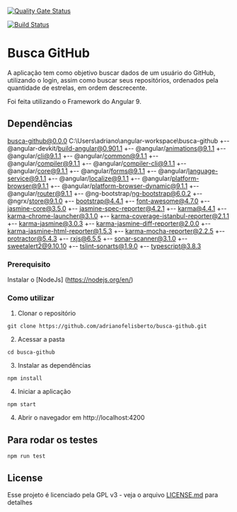 [![Quality Gate Status](https://sonarcloud.io/api/project_badges/measure?project=adrianofelisberto_busca-github&metric=alert_status)](https://sonarcloud.io/dashboard?id=adrianofelisberto_busca-github)

[![Build Status](https://travis-ci.com/adrianofelisberto/busca-github.svg?branch=master)](https://travis-ci.com/adrianofelisberto/busca-github)

# Busca GitHub

A aplicação tem como objetivo buscar dados de um usuário do GitHub, utilizando o login, assim como buscar seus repositórios, ordenados pela quantidade de estrelas, em ordem descrecente.

Foi feita utilizando o Framework do Angular 9.

## Dependências
busca-github@0.0.0 C:\Users\adriano\angular-workspace\busca-github
+-- @angular-devkit/build-angular@0.901.1
+-- @angular/animations@9.1.1
+-- @angular/cli@9.1.1
+-- @angular/common@9.1.1
+-- @angular/compiler@9.1.1
+-- @angular/compiler-cli@9.1.1
+-- @angular/core@9.1.1
+-- @angular/forms@9.1.1
+-- @angular/language-service@9.1.1
+-- @angular/localize@9.1.1
+-- @angular/platform-browser@9.1.1
+-- @angular/platform-browser-dynamic@9.1.1
+-- @angular/router@9.1.1
+-- @ng-bootstrap/ng-bootstrap@6.0.2
+-- @ngrx/store@9.1.0
+-- bootstrap@4.4.1
+-- font-awesome@4.7.0
+-- jasmine-core@3.5.0
+-- jasmine-spec-reporter@4.2.1
+-- karma@4.4.1
+-- karma-chrome-launcher@3.1.0
+-- karma-coverage-istanbul-reporter@2.1.1
+-- karma-jasmine@3.0.3
+-- karma-jasmine-diff-reporter@2.0.0
+-- karma-jasmine-html-reporter@1.5.3
+-- karma-mocha-reporter@2.2.5
+-- protractor@5.4.3
+-- rxjs@6.5.5
+-- sonar-scanner@3.1.0
+-- sweetalert2@9.10.10
+-- tslint-sonarts@1.9.0
+-- typescript@3.8.3


### Prerequisito
Instalar o [NodeJs] (https://nodejs.org/en/)


### Como utilizar
1. Clonar o repositório
```
git clone https://github.com/adrianofelisberto/busca-github.git
```

2. Acessar a pasta
```
cd busca-github
```

3. Instalar as dependências
```
npm install
```

4. Iniciar a aplicação
```
npm start
```

4. Abrir o navegador em http://localhost:4200


## Para rodar os testes
```
npm run test
```

## License

Esse projeto é licenciado pela GPL v3 - veja o arquivo [LICENSE.md](LICENSE.md) para detalhes
